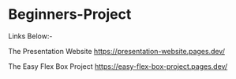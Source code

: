 # Beginners-Project
Links Below:-  


The Presentation Website
https://presentation-website.pages.dev/

The Easy Flex Box Project
https://easy-flex-box-project.pages.dev/
